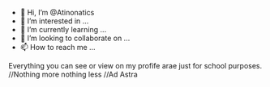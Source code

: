 - 👋 Hi, I’m @Atinonatics
- 👀 I’m interested in ...
- 🌱 I’m currently learning ...
- 💞️ I’m looking to collaborate on ...
- 📫 How to reach me ...

<!---
Atinonatics/Atinonatics is a ✨ special ✨ repository because its `README.md` (this file) appears on your GitHub profile.
You can click the Preview link to take a look at your changes.
--->
Everything you can see or view on my profife arae just for school purposes.
//Nothing more nothing less
//Ad Astra
